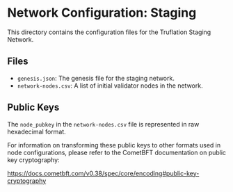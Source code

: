 # Network Configuration: Staging

This directory contains the configuration files for the Truflation Staging Network.

## Files

- `genesis.json`: The genesis file for the staging network.
- `network-nodes.csv`: A list of initial validator nodes in the network.

## Public Keys

The `node_pubkey` in the `network-nodes.csv` file is represented in raw hexadecimal format.

For information on transforming these public keys to other formats used in node configurations, please refer to the CometBFT documentation on public key cryptography:

https://docs.cometbft.com/v0.38/spec/core/encoding#public-key-cryptography